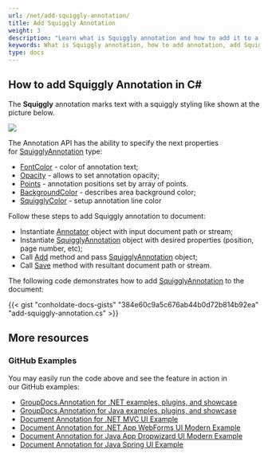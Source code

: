 ```yaml
---
url: /net/add-squiggly-annotation/
title: Add Squiggly Annotation
weight: 3
description: "Learn what is Squiggly annotation and how to add it to a document programmatically using GroupDocs.Annotation API which is a part of Conholdate.Total for .NET."
keywords: What is Squiggly annotation, how to add annotation, add Squiggly annotation
type: docs
---
```


## How to add Squiggly Annotation in C# 
The **Squiggly** annotation marks text with a squiggly styling like shown at the picture below. 

![](https://docs.groupdocs.com/annotation/net/images/add-squiggly-annotation.png)

The Annotation API has the ability to specify the next properties for [SquigglyAnnotation](https://apireference.groupdocs.com/net/annotation/groupdocs.annotation.models.annotationmodels/squigglyannotation) type:

*   [FontColor](https://apireference.groupdocs.com/annotation/net/groupdocs.annotation.models.annotationmodels/squigglyannotation/properties/fontcolor) - color of annotation text;
*   [Opacity](https://apireference.groupdocs.com/annotation/net/groupdocs.annotation.models.annotationmodels/squigglyannotation/properties/opacity) - allows to set annotation opacity;
*   [Points](https://apireference.groupdocs.com/annotation/net/groupdocs.annotation.models.annotationmodels/squigglyannotation/properties/points) - annotation positions set by array of points.  
*   [BackgroundColor](https://apireference.groupdocs.com/annotation/net/groupdocs.annotation.models.annotationmodels/textfieldannotation/properties/backgroundcolor) - describes area background color;
*   [SquigglyColor](https://apireference.groupdocs.com/annotation/net/groupdocs.annotation.models.annotationmodels/squigglyannotation/properties/squigglycolor) - setup annotation line color

Follow these steps to add Squiggly annotation to document:

*   Instantiate [Annotator](https://apireference.groupdocs.com/net/annotation/groupdocs.annotation/annotator) object with input document path or stream;
*   Instantiate [SquigglyAnnotation](https://apireference.groupdocs.com/net/annotation/groupdocs.annotation.models.annotationmodels/squigglyannotation) object with desired properties (position, page number, etc);
*   Call [Add](https://apireference.groupdocs.com/net/annotation/groupdocs.annotation/annotator/methods/add) method and pass [SquigglyAnnotation](https://apireference.groupdocs.com/net/annotation/groupdocs.annotation.models.annotationmodels/squigglyannotation) object;
*   Call [Save](https://apireference.groupdocs.com/net/annotation/groupdocs.annotation/annotator/methods/save/index) method with resultant document path or stream.

The following code demonstrates how to add [SquigglyAnnotation](https://apireference.groupdocs.com/net/annotation/groupdocs.annotation.models.annotationmodels/squigglyannotation) to the document:

{{< gist "conholdate-docs-gists" "384e60c9a5c676ab44b0d72b814b92ea" "add-squiggly-annotation.cs" >}}
    

## More resources
### GitHub Examples
You may easily run the code above and see the feature in action in our GitHub examples:

*   [GroupDocs.Annotation for .NET examples, plugins, and showcase](https://github.com/groupdocs-annotation/GroupDocs.Annotation-for-.NET)
*   [GroupDocs.Annotation for Java examples, plugins, and showcase](https://github.com/groupdocs-annotation/GroupDocs.Annotation-for-Java)
*   [Document Annotation for .NET MVC UI Example](https://github.com/groupdocs-annotation/GroupDocs.Annotation-for-.NET-MVC)
*   [Document Annotation for .NET App WebForms UI Modern Example](https://github.com/groupdocs-annotation/GroupDocs.Annotation-for-.NET-WebForms)
*   [Document Annotation for Java App Dropwizard UI Modern Example](https://github.com/groupdocs-annotation/GroupDocs.Annotation-for-Java-Dropwizard)
*   [Document Annotation for Java Spring UI Example](https://github.com/groupdocs-annotation/GroupDocs.Annotation-for-Java-Spring)
    



